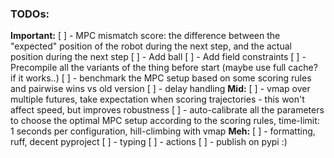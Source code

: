 ### TODOs:
**Important:**
[ ] - MPC mismatch score: the difference between the "expected" position of the robot during the next step, and the actual position during the next step
[ ] - Add ball
[ ] - Add field constraints
[ ] - Precompile all the variants of the thing before start (maybe use full cache? if it works..)
[ ] - benchmark the MPC setup based on some scoring rules and pairwise wins vs old version
[ ] - delay handling
**Mid:**
[ ] - vmap over multiple futures, take expectation when scoring trajectories - this won't affect speed, but improves robustness
[ ] - auto-calibrate all the parameters to choose the optimal MPC setup according to the scoring rules, time-limit: 1 seconds per configuration, hill-climbing with vmap
**Meh:**
[ ] - formatting, ruff, decent pyproject
[ ] - typing
[ ] - actions
[ ] - publish on pypi :)
